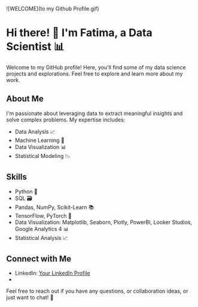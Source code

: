 ![WELCOME](to my Github Profile.gif)

# Hi there! 👋 I'm Fatima, a Data Scientist 📊

Welcome to my GitHub profile! Here, you'll find some of my data science projects and explorations. Feel free to explore and learn more about my work.

## About Me

I'm passionate about leveraging data to extract meaningful insights and solve complex problems. My expertise includes:

- Data Analysis 📈
- Machine Learning 🤖
- Data Visualization 📊
- Statistical Modeling 📉

## Skills

- Python 🐍
- SQL 🗃️
- Pandas, NumPy, Scikit-Learn 📚
- TensorFlow, PyTorch 🚀
- Data Visualization: Matplotlib, Seaborn, Plotly, PowerBI, Looker Studios, Google Analytics 4 📊
- Statistical Analysis 📈

## Connect with Me

- LinkedIn: [Your LinkedIn Profile](https://www.linkedin.com/in/fatima-azfar-ziya-52a566154/)
- 
Feel free to reach out if you have any questions, or collaboration ideas, or just want to chat! 🚀
